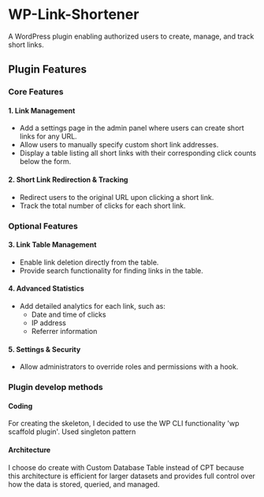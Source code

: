# WP-Link-Shortener
A WordPress plugin enabling authorized users to create, manage, and track short links.

## Plugin Features

### Core Features
#### 1. Link Management
- Add a settings page in the admin panel where users can create short links for any URL.
- Allow users to manually specify custom short link addresses.
- Display a table listing all short links with their corresponding click counts below the form.

#### 2. Short Link Redirection & Tracking
- Redirect users to the original URL upon clicking a short link.
- Track the total number of clicks for each short link.

### Optional Features
#### 3. Link Table Management
- Enable link deletion directly from the table.
- Provide search functionality for finding links in the table.

#### 4. Advanced Statistics
- Add detailed analytics for each link, such as:
    - Date and time of clicks
    - IP address
    - Referrer information

#### 5. Settings & Security
- Allow administrators to override roles and permissions with a hook.


### Plugin develop methods
#### Coding
For creating the skeleton, I decided to use the WP CLI functionality 'wp scaffold plugin'.
Used singleton pattern

#### Architecture
I choose do create with Custom Database Table instead of CPT because this architecture is efficient for larger datasets and provides full control over how the data is stored, queried, and managed.




